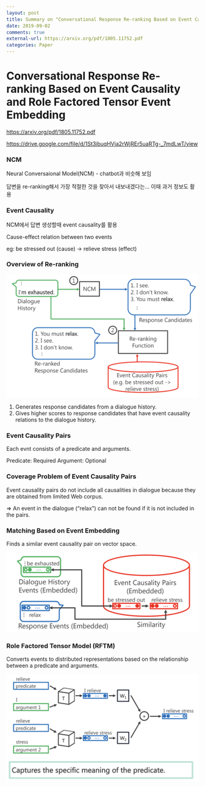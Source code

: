 ```yaml
---
layout: post
title: Summary on "Conversational Response Re-ranking Based on Event Causality and Role Factored Tensor Event Embedding"
date: 2019-09-02
comments: true
external-url: https://arxiv.org/pdf/1805.11752.pdf
categories: Paper
---
```


# Conversational Response Re-ranking Based on Event Causality and Role Factored Tensor Event Embedding

https://arxiv.org/pdf/1805.11752.pdf

https://drive.google.com/file/d/1St3ibuqHVja2rWjREr5uaRTg-_7mdLwT/view

### NCM 

Neural Conversaional Model(NCM) - chatbot과 비슷해 보임

답변을 re-ranking해서 가장 적절한 것을 찾아서 내보내겠다는...
이때 과거 정보도 활용

### Event Causality

NCM에서 답변 생성할때 event causality를 활용

Cause-effect relation between two events

eg: be stressed out (cause) -> relieve stress (effect)

### Overview of Re-ranking



![image-20190830165430174](../images/image-20190830165430174.png)



1. Generates response candidates from a dialogue history.
2. Gives higher scores to response candidates that have event causality relations to the dialogue history.



### Event Causality Pairs

Each evnt consists of a predicate and arguments.

Predicate: Required
Argument: Optional



### Coverage Problem of Event Causality Pairs

Event causality pairs do not include all causalities in dialogue because they are obtained from limited Web corpus.

=> An event in the dialogue (“relax”) can not be found if it is not included in the pairs.

### Matching Based on Event Embedding

Finds a similar event causality pair on vector space.

![image-20190830175307409](../images/image-20190830175307409.png)



### Role Factored Tensor Model (RFTM)

Converts events to distributed representations based on the relationship between a predicate and arguments.

![image-20190830175716874](../images/image-20190830175716874.png)







